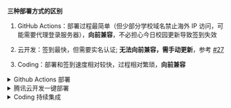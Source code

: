 **三种部署方式的区别**

1. GitHub Actions：部署过程最简单（但少部分学校域名禁止海外 IP 访问，可能需要代理登录服务器），**向前兼容**，不必担心今日校园更新导致签到失效

2. 云开发：签到最快，但需要实名认证; **无法向前兼容，需手动更新**，参考 [#27](https://github.com/beetcb/cea/issues/27) 

3. Coding：部署和签到速度相对较快，过程相对繁琐，**向前兼容**

<details><summary>Github Actions 部署</summary>

部署教程如下：

1. 右上角 Fork 本项目(可以顺手 Star ✨ 支持一下，谢谢)

2. Fork 下来的项目默认是关闭 Actions 的，需要手动开启：单击 Actions，按下图开启 cea 这个 GitHub Action：
   ![enable workflows](https://i.imgur.com/1myiezK.png)
   ![enable cea action](https://i.imgur.com/RQ4gEJA.png)

3. 配置签到信息：单击 Settings ，在左侧边栏中，单击 Secrets，单击 New repository secret 开始创建签到信息

   ![actions](https://i.imgur.com/Lx6319H.png)
   ![secret](https://i.imgur.com/nODikvG.png)

**你需要添加 2 个 secrets，他们的示例如下：**

> **users 的值默认都以一个空格分隔，多用户使用 显示换行(`\n`) 分割**

> **school 的值可为英文简称，可为中文全称**

- `users`: e.g. `123 321 beet`(请在以下三种配置方式中选择一种)
  - `用户名 密码 名称` 用学校地址签到
  - `用户名 密码 名称 home` 在家用随机地址签到
  - `用户名 密码 名称 home 经度 纬度 中文地址` 在家用自定义的经纬度和地址签到，请使用[此工具](https://api.map.baidu.com/lbsapi/getpoint/index.html)生成经纬度
- `school`: e.g. `whpu` 学校的英文简称（推荐，部分学校支持，请查阅[支持英文简称的学校列表](https://github.com/beetcb/cea/blob/master/docs/abbrList.sh)自行判断）或中文全称（备用选项，所有学校都支持）

4. 通过给自己仓库 Star 来测试 Actions 是否执行成功

   ![star](https://i.imgur.com/83UE7lr.png)

配置成功后，此操作会自动在每天 6:00 触发，尝试签到

  </details>

<details><summary>腾讯云开发一键部署</summary>

> 本说明帮助你**一键部署**自动签到程序到腾讯云开发
>
> **未开通云开发&新注册用户**需要先开通云开发，具体过程为：在 [此地址](https://console.cloud.tencent.com/tcb?from=12335) 注册登录，完成后再进入 [开通地址](https://console.cloud.tencent.com/tcb?from=12335) 开通 ⇢ <strong>不创建环境(请勾选)</strong>，其它默认 ⇢ 跳转到授权界面并授权，开通成功

[![](https://main.qcloudimg.com/raw/67f5a389f1ac6f3b4d04c7256438e44f.svg)](https://console.cloud.tencent.com/tcb/env/index?action=CreateAndDeployCloudBaseProject&appUrl=https%3A%2F%2Fgithub.com%2Fbeetcb%2Fcea&branch=master)

1. 点击 ☝ 部署按钮 ⇢ 登录腾讯云 ⇢ <strong>使用免费资源(记得勾选)</strong>
   ⇢ `环境名称` 填入 cea ⇢ 下一步 ⇢ 完成

2. 等待几秒(部署完成后) ⇢ 左栏 `云函数` ⇢ 点击 `cea` 进入此函数配置界面 ⇢ `函数代码` 拦下在线编辑器里修改 `conf.toml` 文件 ⇢ 相应注释都已写好，请自行填入 ⇢ 先**保存**后测试，无报错则成功部署

   ![示例](https://i.imgur.com/co0zWxh.png)

3. 教程结束 ⚡ (如有问题，请附带日志提交 issue)，此函数会自动在每天 6:00 触发，具体的配置文件示例如下：

   ```toml
   # 学校的英文简称（推荐，部分学校支持，请参阅[支持英文简称的学校列表](https://github.com/beetcb/cea#abbrlist)自行判断）或中文全称（备用选项，所有学校都支持）
   school = "whpu"

   # 使用学校地址签到，第一个用户
   [[users]]
   username = "11"
   password = "11"
   alias = "one"
   addr = ""

   # 使用随机地址在家签到，第二个用户
   [[users]]
   username = "22"
   password = "22"
   alias = "two"
   addr = "home"

   # 使用自定义地址在家签到，第三个用户
   # 推荐使用 https://api.map.baidu.com/lbsapi/getpoint/index.html 查询地址
   [[users]]
   username = "33"
   password = "33"
   alias = "three"
   addr = ["116.622631", "40.204822", "北京市顺义区X012"]
   ```

      </details>

   <details><summary>Coding 持续集成</summary>

   通过 Coding 的持续集成来部署签到程序，教程如下：

   1. [注册 Coding](https://e.coding.net/register)
   2. 单击创建项目按钮 ⇢ 选择代码托管项目 ⇢ 直接单击完成创建(取消邀请成员加入项目) ⇢ 右上角单击新建代码仓库

   ![new repo](https://imgur.com/30kP4ri.png)

   只需填入仓库 URL：`https://github.com/beetcb/cea.git`，完成创建

   ![repo url](https://imgur.com/UFGbT7w.png)

   3. 左栏持续集成下单击构建计划 ⇢ 右上角单击创建构建计划，页面下滑到底选择`自定义构建过程`

   ![do not use template](https://i.imgur.com/WpcxrKv.png)

   ⇢ 直接下滑到底勾选`使用代码库中的 Jenkinsfile`并单击确定按钮 ⇢ 变量与缓存 ⇢ 批量添加字符串类型环境变量

   ![add mutli envs](https://i.imgur.com/XONsxye.png)

   4. 在弹出的输入框内配置签到信息：

   ```text
   users: 123 321 beet home\n456 654 someone
   school: whpu
   ```

   ![env config](https://i.imgur.com/dr6CAPl.jpg)

   这会配置两个签到用户(同一个学校)，对这两项参数的详细描述为：

   > **users 的值默认都以一个空格分隔，多用户使用 显示换行(`\n`) 分割**

   > **school 的值可为英文简称，可为中文全称**

   - `users`: e.g. `123 321 beet`(请在以下三种配置方式中选择一种)
     - `用户名 密码 名称` 用学校地址签到
     - `用户名 密码 名称 home` 在家用随机地址签到
     - `用户名 密码 名称 home 经度 纬度 中文地址` 在家用自定义的经纬度和地址签到，请使用[此工具](https://api.map.baidu.com/lbsapi/getpoint/index.html)生成经纬度
   - `school`: e.g. `whpu` 学校的英文简称（推荐，部分学校支持，请查阅[支持英文简称的学校列表](https://github.com/beetcb/cea/blob/master/docs/abbrList.sh)自行判断）或中文全称（备用选项，所有学校都支持）

   5. ~~此操作会自动在每天 6:00 触发~~ Coding 目前不支持自动配置触发，你需要手动设置触发机制：单击触发机制，下滑添加定时触发，按照 Coding 的逻辑，你需要设置三次触发，分别是 6:00 ，当然你也可以自定义，图例如下

   ![tigger](https://i.imgur.com/xYHsISg.png)

   6. 配置成功后，请手动触发一次来测试配置的正确性

  </details>
